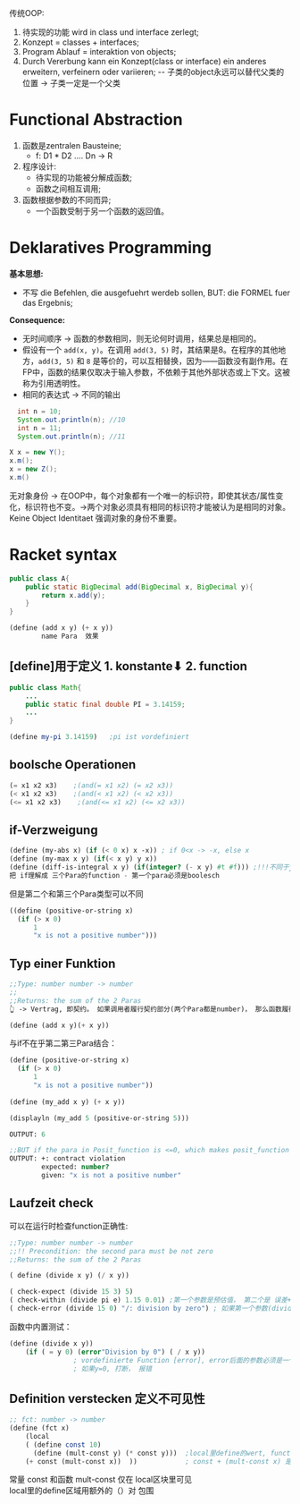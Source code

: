 传统OOP:
1. 待实现的功能 wird in class und interface zerlegt;
2. Konzept = classes + interfaces;
3. Program Ablauf = interaktion von objects;
4. Durch Vererbung kann ein Konzept(class or interface) ein anderes erweitern, verfeinern oder variieren;
    -- 子类的object永远可以替代父类的位置 -> 子类一定是一个父类


Functional Abstraction
======================
1. 函数是zentralen Bausteine;
    - f: D1 * D2 .... Dn -> R
2. 程序设计:
    - 待实现的功能被分解成函数;
    - 函数之间相互调用;
3. 函数根据参数的不同而异;
   - 一个函数受制于另一个函数的返回值。

Deklaratives Programming
=========================
**基本思想:**
- 不写 die Befehlen, die ausgefuehrt werdeb sollen, BUT: die FORMEL fuer das Ergebnis;

**Consequence:**
- 无时间顺序 -> 函数的参数相同，则无论何时调用，结果总是相同的。
- 假设有一个 `add(x, y)`。在调用 `add(3, 5)` 时，其结果是8。在程序的其他地方，`add(3, 5)` 和 `8` 是等价的，可以互相替换，因为——函数没有副作用。在FP中，函数的结果仅取决于输入参数，不依赖于其他外部状态或上下文。这被称为引用透明性。
-  相同的表达式 -> 不同的输出
```java
  int n = 10;
  System.out.println(n); //10
  int n = 11;
  System.out.println(n); //11
```
    
```java
X x = new Y();
x.m();
x = new Z();
x.m()
```

无对象身份 -> 在OOP中，每个对象都有一个唯一的标识符，即使其状态/属性变化，标识符也不变。->两个对象必须具有相同的标识符才能被认为是相同的对象。Keine Object Identitaet 强调对象的身份不重要。


Racket syntax
=====
```java
public class A{
    public static BigDecimal add(BigDecimal x, BigDecimal y){
        return x.add(y);
    }
}
```

```scheme
(define (add x y) (+ x y))
        name Para  效果
```
[define]用于定义 1. konstante⬇ 2. function
-----
```java
public class Math{
    ...
    public static final double PI = 3.14159;
    ...
}
```

```scheme
(define my-pi 3.14159)   ;pi ist vordefiniert       
```

boolsche Operationen
--------
```scheme
(= x1 x2 x3)    ;(and(= x1 x2) (= x2 x3))
(< x1 x2 x3)    ;(and(< x1 x2) (< x2 x3))
(<= x1 x2 x3)    ;(and(<= x1 x2) (<= x2 x3))
```

if-Verzweigung
-------------
```scheme
(define (my-abs x) (if (< 0 x) x -x)) ; if 0<x -> -x, else x
(define (my-max x y) (if(< x y) y x))
(define (diff-is-integral x y) (if(integer? (- x y) #t #f))) ;!!!不同于java， 这里不在乎formale Para,只要Diff是一个整数就返回true;
把 if理解成 三个Para的function - 第一个para必须是boolesch
```
但是第二个和第三个Para类型可以不同
``` scheme
((define (positive-or-string x)
  (if (> x 0)
      1
      "x is not a positive number")))
```


Typ einer Funktion
---------
```scheme
;;Type: number number -> number
;;
;;Returns: the sum of the 2 Paras
👆 -> Vertrag, 即契约。 如果调用者履行契约部分(两个Para都是number)， 那么函数履行其契约， 即返回总和

(define (add x y)(+ x y))
```

与if不在乎第二第三Para结合：
```scheme
(define (positive-or-string x)
  (if (> x 0)
      1
      "x is not a positive number"))
     
(define (my_add x y) (+ x y))

(displayln (my_add 5 (positive-or-string 5)))

OUTPUT: 6

;;BUT if the para in Posit_function is <=0, which makes posit_function return a String, then
OUTPUT: +: contract violation
        expected: number?
        given: "x is not a positive number"

```

Laufzeit check
-----------
可以在运行时检查function正确性:
``` scheme
;;Type: number number -> number
;;!! Precondition: the second para must be not zero
;;Returns: the sum of the 2 Paras

( define (divide x y) (/ x y))

( check-expect (divide 15 3) 5)
( check-within (divide pi e) 1.15 0.01) ;第一个参数是预估值， 第二个是 误差+-
( check-error (divide 15 0) "/: division by zero") ; 如果第一个参数(divide 15 0)返回了错误，且该错误与第二个参数相同， 那么测试成功.
```

函数中内置测试：  
```scheme
(define (divide x y))
    (if ( = y 0) (error"Division by 0") ( / x y))
                ; vordefinierte Function [error], error后面的参数必须是一个String;
                ; 如果y=0, 打断， 报错
```

Definition verstecken 定义不可见性
-----------------
``` scheme 
;; fct: number -> number
(define (fct x)
    (local
    ( (define const 10)
      (define (mult-const y) (* const y)))  ;local里define的wert, function只能在local块里用
    (+ const (mult-const x))  ))            ; const + (mult-const x) 是整个local 块的值
```
常量 const 和函数 mult-const 仅在 local区块里可见   
local里的define区域用额外的（）对 包围





